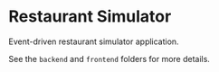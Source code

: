 # Restaurant Simulator

Event-driven restaurant simulator application.

See the `backend` and `frontend` folders for more details.
